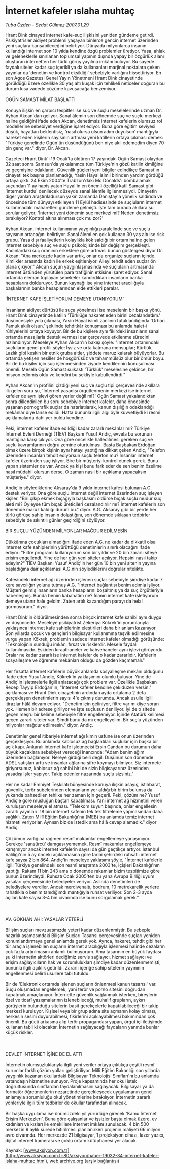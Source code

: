 # İnternet kafeler ıslaha muhtaç

*Tuba Özden - Sedat Gülmez 2007.01.29*

<font class="agenda2NewsSpot">
 Hrant Dink cinayeti internet kafe-suç ilişkisini yeniden gündeme getirdi. Psikiyatrisler aidiyet problemi yaşayan binlerce gencin internet üzerinden yeni suçlara karışabileceğini belirtiyor.
</font>
<font class="newsDetail">
 Dünyada milyonlarca insanın kullandığı internet son 10 yılda kendine özgü problemler üretiyor. Yasa, ahlak ve geleneklerle sınırlanan toplumsal yapının dışında yapay bir özgürlük alanı oluşturan internetten her türlü görüş yayılma imkânı buluyor. Bu sayede faydalı siteler kadar suç içerikli ya da kullananları marjinal noktalara çeken yayınlar da 'denetim ve kontrol eksikliği' sebebiyle varlığını hissettiriyor. En son Agos Gazetesi Genel Yayın Yönetmeni Hrant Dink cinayetinde görüldüğü üzere özellikle 30 yaş altı kuşak için tehlikeli neticeler doğuran bu durum kısa vadede çözüme kavuşacağa benzemiyor.
 <br/>
 <br/>
 OGÜN SAMAST MİLAT BAŞLATTI
 <br/>
 <br/>
 Konuya ilişkin en çarpıcı tespitler ise suç ve suçlu meselelerinde uzman Dr. Ayhan Akcan'dan geliyor. Sanal âlemin son dönemde suç ve suçlu merkezi haline geldiğini ifade eden Akcan, denetimsiz internet kafelerin olumsuz rol modellerine sebebiyet verdiğine işaret ediyor. Buna göre eğitim seviyesi düşük, hayattan beklentisiz, 'nasıl olursa olsun adım duyulsun' mantığıyla hareket eden kişilerin sayısının artması yeni katillerin ortaya çıkması demek: "Türkiye genelinde Ogün'ün düşündüğünü ben niye akıl edemedim diyen 70 bin genç var." diyor, Dr. Akcan.
 <br/>
 <br/>
 Gazeteci Hrant Dink'i 19 Ocak'ta öldüren 17 yaşındaki Ogün Samast olaydan 32 saat sonra Samsun'da yakalanınca tüm Türkiye'nin gözü katilin kimliğine ve geçmişine odaklandı. Güvenlik güçleri yeni bilgiler edindikçe Samast'ın cinayeti tek başına planlamadığı, Yasin Hayal isimli birinden yardım gördüğü ortaya çıktı. 24 Ekim 2004'te Trabzon'daki Mc Donalds'ı bombalamak suçundan 11 ay hapis yatan Hayal'in en önemli özelliği katil Samast gibi 'internet kurdu' denilecek düzeyde sanal âlemle ilgilenmesiydi. Cinayetin diğer yanları araştırıladursun yakın zamanda Danıştay'a yönelik saldırıda ve öncesinde tüm dünyayı etkileyen 11 Eylül hadisesinde de suçluların internet kullanmadaki maharetleri gündeme gelmişti. İşte tam burada akıllara şu sorular geliyor, 'İnternet yeni dönemin suç merkezi mi? Neden denetimsiz bırakılıyor? Kontrol altına alınması çok mu zor?'
 <br/>
 <br/>
 Ayhan Akcan, internet kullanımının yaygınlığı paralelinde suç ve suçlu sayısının artacağını belirtiyor. Sanal âlemi en çok kullanan 30 yaş altı ise risk grubu. Yasa dışı faaliyetlerin kolaylıkla kök saldığı bir ortam haline gelen internet sebebiyle suç ve suçlu psikolojisinde bir değişim gerçekleşti. Kadınlardaki suç oranının erkeklere göre artması bunun göstergesi diyor Dr. Akcan: "Ana merkezde kadın var artık, onlar da organize suçların içinde. Kimlikler arasında kadın ile erkek eşitleniyor. Aileyi tehdit eden suçlar ön plana çıkıyor." Akcan suçun yaygınlaşmasında ve suçluların artmasında internet üstünden yürütülen para trafiğinin etkisine işaret ediyor. Sanal ortamda eleman toplayan şebekeler kandırdıkları insanların banka hesaplarını dolduruyor. Bunun kaynağı ise yine internet aracılığıyla başkalarının banka hesaplarından elde ettikleri paralar.
 <br/>
 <br/>
 'İNTERNET KAFE İŞLETİYORUM DEMEYE UTANIYORUM'
 <br/>
 <br/>
 İnsanların aidiyet dürtüsü ile suça yönelmesi ise meselenin bir başka yönü. Hrant Dink cinayetinde katilin 'Türklüğe hakaret eden birini cezalandırdım.' düşüncesiyle yola çıkması, Yasin Hayal isimli zanlının tutuklandığında 'Orhan Pamuk akıllı olsun.' şeklinde tehditkâr konuşması bu anlamda halet-i rûhiyelerini ortaya koyuyor. Bir de bu kişilere aynı fikirdeki insanların sanal ortamda mesajlarla destek vermesi dar çerçevede etkilenme sürecini hızlandırıyor. Meseleye Ayhan Akcan'ın bakışı şöyle: "İnternet ortamındaki suçluların genel profili şöyle: İşsiz ve orta katmana mensuplar; Kürtlük, Lazlık gibi keskin bir etnik gruba aitler, şiddete maruz kalarak büyüyorlar. Bu ortamda yetişen nesiller de hoşgörüsüz ve tahammülsüz olur bir ömür boyu. Bir de bu kişiler için suç işlenmesinden ziyade kendilerinin konuşulması önemli. Mesela Ogün Samast suikastı 'Türklük' meselesine çekince, bir misyon edinmiş oldu ve kendini bu şekliyle kabullendirdi."
 <br/>
 <br/>
 Ayhan Akcan'ın profilini çizdiği yeni suç ve suçlu tipi çerçevesinde akıllara ilk gelen soru şu, 'İnternet yasadışı örgütlenmenin merkezi ise internet kafeler de aynı işlevi gören yerler değil mi?' Ogün Samast yakalandıktan sonra dillendirilen bu soru sebebiyle internet kafeler, daha öncesinde yaşanan pornografik suçlar da hatırlatılarak, kanun dışılığın odaklandığı mekânlar diye lanse edildi. Hatta bununla ilgili algı öyle kuvvetliydi ki resmî açıklamalarda dahi yer buldu kendine.
 <br/>
 <br/>
 Peki, internet kafeler ifade edildiği kadar zararlı mekânlar mı? Türkiye İnternet Evleri Derneği (TİEV) Başkanı Yusuf Andiç, evvela bu sorunun mantığına karşı çıkıyor. Ona göre öncelikle halledilmesi gereken suç ve suçlu kavramlarının doğru zemine oturtulması. Başta Başbakan Erdoğan olmak üzere birçok kişinin aynı hatayı yaptığına dikkat çeken Andiç, "Telefon üzerinden insanları tehdit ediyorsun suçlu telefon mu? İnsanlar internet kafeler üzerinden suç işliyor. Bire bir müşteriyi kontrol etmek gerek. Bunu yapan sistemler de var. Ancak ya kişi bunu fark eder de sen benim özelime nasıl müdahil olursun derse. O zaman nasıl bir açıklama yapacaksın müşteriye." diyor.
 <br/>
 <br/>
 Andiç'in söylediklerine Aksaray'da 9 yıldır internet kafesi bulunan A.G. destek veriyor. Ona göre suçlu internet değil internet üzerinden suç işleyen kişiler. "Biri çıkıp ekmek bıçağıyla başkasını öldürse bıçak suçlu mudur suç aleti mi? Öyleyse tüm bıçak üreticileri cezalandırılır mı? İnternet kafelerin son dönemde maruz kaldığı durum bu." diyor. A.G. Aksaray gibi bir yerde her türlü görüşe sahip insanın dolaştığını, son dönemde sıklaşan tedbirler sebebiyle de sıkıntılı günler geçirdiğini söylüyor.
 <br/>
 <br/>
 BİR SUÇLU YÜZÜNDEN MİLYONLAR MAĞDUR EDİLMESİN
 <br/>
 <br/>
 Dükkânına çocukları almadığını ifade eden A.G. ne kadar da dikkatli olsa internet kafe sahiplerinin yürüttüğü denetimlerin sınırlı olacağını ifade ediyor: "Filtre programı kullanıyorum son bir yıldır ve 20 bin zararlı siteye erişim engellendi. Yine de her gün yeni siteler açılıyor. Hepsini nasıl takip edeyim?" TİEV Başkanı Yusuf Andiç'in her gün 10 bin yeni sitenin yayına başladığına dair açıklaması A.G.nin söylediklerini doğrular nitelikte.
 <br/>
 <br/>
 Kafesindeki internet ağı üzerinden işlenen suçlar sebebiyle şimdiye kadar 7 kere savcılığın yolunu tutmuş A.G. "İnternet bağlantısı benim adımla işliyor. Müşteri gelmiş insanların banka hesaplarını boşaltmış ya da suç örgütleriyle haberleşmiş. Bunda benim kabahatim ne? İnanın internet kafe işletiyorum demeye utanır hale geldim. Zaten artık kazandığım parayı da helal görmüyorum." diyor.
 <br/>
 <br/>
 Hrant Dink'in öldürülmesinden sonra birçok internet kafe sahibi aynı duygu ve düşüncede. Meseleye psikiyatrist Zekeriya Kökrek'in yorumlarıyla yaklaşınca internet kafe sahiplerinin eleştirileri daha bir anlam kazanıyor. Son yıllarda çocuk ve gençlerin bilgisayar kullanımına teşvik edilmesine vurgu yapan Kökrek, problemin sadece internet kafeler olmadığı görüşünde: "Teknolojinin sunduğu imkân, fırsat ve risklerdir. Mesele faydalı kullanılmasıdır. Eskiden kıraathaneler ve kahvehaneler aynı işlevi görüyordu. Oralar ne kadar zararlı ise internet kafeler de o kadar zararlıdır. Kafelerin sosyalleşme ve öğrenme mekânları olduğu da gözden kaçmamalı."
 <br/>
 <br/>
 Her fırsatta internet kafelerin büyük anlamda sosyalleşme mekânı olduğunu ifade eden Yusuf Andiç, Kökrek'in yaklaşımını olumlu buluyor. Yine de Andiç'in işletmelerle ilgili anlatacağı çok problem var. Özellikle Başbakan Recep Tayyip Erdoğan'ın; "İnternet kafeler kendine çekidüzen versin." açıklaması ve Hrant Dink cinayetinin ardından ayda ortalama 2 defa gerçekleşen denetimlerin sayısı 4'e çıkmış durumda. Ancak usulle ilgili itirazlar hâlâ devam ediyor. "Denetim için geliniyor, filtre var mı diye soran yok. Hemen bir adrese giriliyor ve işte suçlusun deniliyor. İyi de o sitede geçen meşru bir kelime sebebiyle filtre engellemiyor. İçinde Atatürk kelimesi geçen zararlı siteler var. Şimdi bunu da mı engelleyelim. Bir suçlu yüzünden milyonlar mağdur edilmesin." diyor, Andiç.
 <br/>
 <br/>
 Denetimler genel itibariyle internet ağı kimin üstüne ise onun üzerinden gerçekleşiyor. Bu anlamda kablosuz ağ bağlantıları suçlular için başka bir açık kapı. Ankaralı internet kafe işletmecisi Ersin Candan bu durumun daha büyük kaçaklara sebebiyet vereceği inancında: "Adam benim ağım üzerinden bağlanıyor. Nereye girdiği belli değil. Düşünün son dönemde ADSL satışları arttı ve insanlar ağlarına şifre koymayı bilmiyor. Siz internete giriyorsunuz, kablosuz ağ sahibi biri de sizin bilgisayarınız üzerinden yasadışı işler yapıyor. Takip edenler nazarında suçlu sizsiniz."
 <br/>
 <br/>
 Her ne kadar Emniyet Teşkilatı bünyesinde konuya ilişkin asayiş, istihbarat, güvenlik, terör şubelerinden elemanların yer aldığı bir birim bulunsa da yukarıda bahsedilen tehlike her zaman için geçerli. Peki, çözüm ne? Yusuf Andiç'e göre musluğun baştan kapatılması. Yani internet ağ hizmetini veren kuruluşun meseleye el atması. "Telekom suyun başında, onlar engellesin zararlı yayınları. 18 bin internet kafenin tek tek filtreleme yapmasından daha sağlıklı. Zaten Millî Eğitim Bakanlığı'na (MEB) bu anlamda temiz internet hizmeti veriyorlar. Aynısın biz de istedik ama hâlâ cevap alamadık." diyor Andiç.
 <br/>
 <br/>
 Çözümün varlığına rağmen resmî makamlar engellemeye yanaşmıyor. Gerekçe 'sansürcü' damgası yememek. Resmî makamlar engellemeye karışmıyor ancak internet kafelerin sayısı da gün geçtikçe artıyor. İstanbul Valiliği'nin 5 ay önceki açıklamasına göre tarihî şehirdeki ruhsatlı internet kafe sayısı 2 bin 864. Andiç'in meseleye yaklaşımı şöyle, "İnternet kafelerle ilgili Türkiye genelindeki son resmî araştırma 2003'te, İçişleri Bakanlığı'nın yaptığı. Rakam 11 bin 243 ama o dönemde rakamlar bizim tespitimize göre bunun üzerindeydi. Ruhsatı Ocak 2005'ten bu yana Avrupa Birliği uyum yasaları çerçevesinde belediyeler veriyor. Aslında denetimleri de belediyelere verdiler. Ancak merdivenaltı, bodrum, 10 metrekarelik yerlere rahatlıkla o benim tanıdığımdı mantığıyla ruhsat veriliyor. Son 2-3 ayda açılan kafe sayısı 3-4 bin civarında ise bunu sorgulamak gerek."
 <br/>
 <br/>
 <br/>
 <br/>
 AV. GÖKHAN AHİ: YASALAR YETERLİ
 <br/>
 <br/>
 Bilişim suçları mevzuatımızda yeteri kadar düzenlenmiştir. Bu sebeple hazırlık aşamasındaki Bilişim Suçları Tasarısı çerçevesinde suçları yeniden konumlandırmaya genel anlamda gerek yok. Ayrıca, hakaret, tehdit gibi her tür araçla işlenebilen suçların internet aracılığıyla işlenmesi halinde cezaların çok fazla artırılmasını anlamlı bulmuyorum. Ama tasarının en büyük faydası şu ki internetin aktörleri dediğimiz servis sağlayıcı, hizmet sağlayıcı ve erişim sağlayıcıların hak ve sorumlulukları şimdiye kadar düzenlenmemişti, bununla ilgili açıklık getirildi. Zararlı içeriğe sahip sitelerin yayınının engellenmesi belirli usullere tabi tutuldu.
 <br/>
 <br/>
 Bir de 'Elektronik ortamda işlenen suçların önlenmesi kanun tasarısı' var. Suçu oluşmadan engellemek, yani terör ve porno sitesini doğrudan kapatmak amaçlanıyor. İnternette güvenlik sağlanmak isterken, bireylerin özel ve ticarî yazışmalarının izlenebileceği, muhalif grupların, aykırı görüşlerin bulunduğu sitelerin basit gerekçelerle kapatılabileceği bir takip merkezi kuruluyor. Kişisel veya bir grup adına site açmanın kolay olması, herkesin sesini duyurabilmesi, fikirlerini açıklayabilmesi bakımından çok önemli. Bu gücü arkasına alıp terör propagandası yapan, örgüt içi iletişimde kullanan tabii ki olacaktır. İnternetin sağlayacağı faydaların yanında bunlar küçük riskler.
 <br/>
 <br/>
 <br/>
 <br/>
 DEVLET İNTERNET İŞİNE DE EL ATTI
 <br/>
 <br/>
 İnternetin olumsuzluklarıyla ilgili yeni veriler ortaya çıktıkça çeşitli resmî kurumlar farklı çözüm yolları geliştiriliyor. Millî Eğitim Bakanlığı son yıllarda yaygınlık kazanan okullardaki Bilgisayar Teknolojisi Sınıfları'nı bu anlamda vatandaşın hizmetine sunuyor. Proje kapsamında her okul istek doğrultusunda sınıflardan faydalanılmasını sağlayacak. Bilgisayar ya da formatör öğretmenlerin nezaretinde gerçekleşecek uygulamanın genel anlamıyla sorumluluğu okul yönetimlerine bırakılıyor. İnternetin zararlı yönleriyle ilgili tüm tedbirler de okullar tarafından alınacak.
 <br/>
 <br/>
 Bir başka uygulama ise önümüzdeki yıl yürürlüğe girecek 'Kamu İnternet Erişim Merkezleri'. Buna göre çalışanlar ve işsizler başta olmak üzere, ev kadınları ve kızları ile emeklilere internet imkânı sunulacak. 4 bin 500 merkezin 9 aylık sürede bitirilmesi planlanırken projenin maliyeti 66 milyon avro civarında. Her merkezde 21 bilgisayar, 1 projeksiyon cihazı, lazer yazıcı, dijital internet kamerası ve çoklu ortam kütüphanesi yer alacak.
 <br/>
</font>

Kaynak: [www.aksiyon.com.tr](http://www.aksiyon.com.tr:80/aksiyon/haber-19032-34-internet-kafeler-islaha-muhtac.html), [web.archive.org (arşiv bağlantısı)](http://web.archive.org/web/20100617043317/http://www.aksiyon.com.tr:80/aksiyon/haber-19032-34-internet-kafeler-islaha-muhtac.html)
